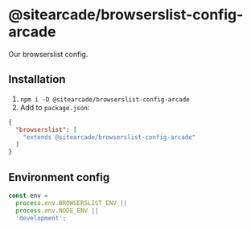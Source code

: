 # @sitearcade/browserslist-config-arcade

Our browserslist config.

## Installation

1. `npm i -D @sitearcade/browserslist-config-arcade`
2. Add to `package.json`:

```json
{
  "browserslist": [
    "extends @sitearcade/browserslist-config-arcade"
  ]
}
```

## Environment config

```js
const env =
  process.env.BROWSERSLIST_ENV ||
  process.env.NODE_ENV ||
  'development';
```
